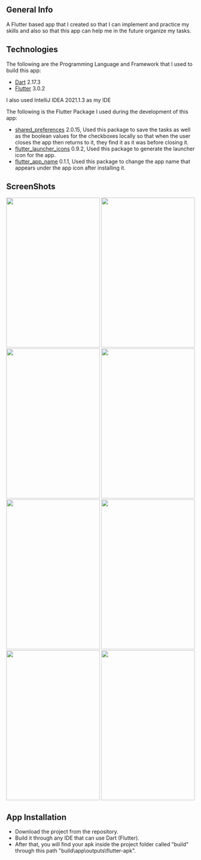 ## General Info

A Flutter based app that I created so that I can implement and practice my skills and also so that this app can help me in the future organize my tasks.

## Technologies

The following are the Programming Language and Framework that I used to build this app:
   * [Dart](https://dart.dev/get-dart) 2.17.3 
   * [Flutter](https://docs.flutter.dev/get-started/install) 3.0.2
   
I also used IntelliJ IDEA 2021.1.3 as my IDE   

The following is the Flutter Package I used during the development of this app:
   * [shared_preferences](https://pub.dev/packages/shared_preferences) 2.0.15, Used this package to save the tasks as well as the boolean values for the checkboxes locally so that when the user closes the app then returns to it, they find it as it was before closing it.
   * [flutter_launcher_icons](https://pub.dev/packages/flutter_launcher_icons) 0.9.2, Used this package to generate the launcher icon for the app.
   * [flutter_app_name](https://pub.dev/packages/flutter_app_name) 0.1.1, Used this package to change the app name that appears under the app icon after installing it.
   
## ScreenShots

<img src="https://user-images.githubusercontent.com/57438243/187782534-cd6e0b9a-4a80-4cfd-b2f6-0e6c05cd5d74.png" width="250" height="400" />
<img src="https://user-images.githubusercontent.com/57438243/187782562-f801300c-d262-47e3-8c1a-2628856cb69a.png" width="250" height="400" />
<img src="https://user-images.githubusercontent.com/57438243/187782714-bfe0d835-e03f-4e81-ac2e-8b004594d228.png" width="250" height="400" />
<img src="https://user-images.githubusercontent.com/57438243/187782771-3e3a56b0-1468-4f95-8c98-4f1e73da7d74.png" width="250" height="400" />
<img src="https://user-images.githubusercontent.com/57438243/187782814-a5ec1578-847f-45be-a846-0acd6a5c3388.png" width="250" height="400" />
<img src="https://user-images.githubusercontent.com/57438243/187782856-f9fb70d4-f753-4fa4-b790-414529fb59a0.png" width="250" height="400" />
<img src="https://user-images.githubusercontent.com/57438243/187782894-5cc20abf-3557-4edb-b260-997125db58d3.png" width="250" height="400" />
<img src="https://user-images.githubusercontent.com/57438243/187782942-981adbaa-a0ce-4c32-8b18-67cb4caf6779.png" width="250" height="400" />


## App Installation

 * Download the project from the repository.
 * Build it through any IDE that can use Dart (Flutter).
 * After that, you will find your apk inside the project folder called "build" through this path "build\app\outputs\flutter-apk".
